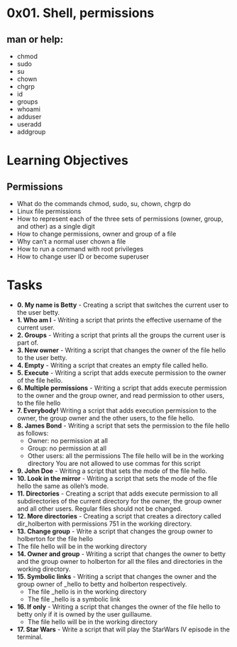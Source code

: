 # 0x01. Shell, permissions

## man or help:
- chmod
- sudo
- su
- chown
- chgrp
- id
- groups
- whoami
- adduser
- useradd
- addgroup

# Learning Objectives
## Permissions
- What do the commands chmod, sudo, su, chown, chgrp do
- Linux file permissions
- How to represent each of the three sets of permissions (owner, group, and other) as a single digit
- How to change permissions, owner and group of a file
- Why can’t a normal user chown a file
- How to run a command with root privileges
- How to change user ID or become superuser

# Tasks
- **0. My name is Betty** -
Creating a script that switches the current user to the user betty.
- **1. Who am I** -
Writing a script that prints the effective username of the current user.
- **2. Groups** -
Writing a script that prints all the groups the current user is part of.
- **3. New owner** -
Writing a script that changes the owner of the file hello to the user betty.
- **4. Empty** -
Writing a script that creates an empty file called hello.
- **5. Execute** -
Writing a script that adds execute permission to the owner of the file hello.
- **6. Multiple permissions** -
Writing a script that adds execute permission to the owner and the group owner, and read permission to other users, to the file hello
- **7. Everybody!**
Writing a script that adds execution permission to the owner, the group owner and the other users, to the file hello.
- **8. James Bond** -
Writing a script that sets the permission to the file hello as follows:
  - Owner: no permission at all
  - Group: no permission at all
  - Other users: all the permissions
The file hello will be in the working directory You are not allowed to use commas for this script
- **9. John Doe** -
Writing a script that sets the mode of the file hello.
- **10. Look in the mirror** -
Writing a script that sets the mode of the file hello the same as olleh’s mode.
- **11. Directories** -
Creating a script that adds execute permission to all subdirectories of the current directory for the owner, the group owner and all other users. Regular files should not be changed.
- **12. More directories** -
Creating a script that creates a directory called dir_holberton with permissions 751 in the working directory.
- **13. Change group** -
Write a script that changes the group owner to holberton for the file hello
- The file hello will be in the working directory
- **14. Owner and group** -
Writing a script that changes the owner to betty and the group owner to holberton for all the files and directories in the working directory.
- **15. Symbolic links** -
Writing a script that changes the owner and the group owner of _hello to betty and holberton respectively.
  - The file _hello is in the working directory
  - The file _hello is a symbolic link
- **16. If only** -
Writing a script that changes the owner of the file hello to betty only if it is owned by the user guillaume.
  - The file hello will be in the working directory
- **17. Star Wars** -
Write a script that will play the StarWars IV episode in the terminal.
